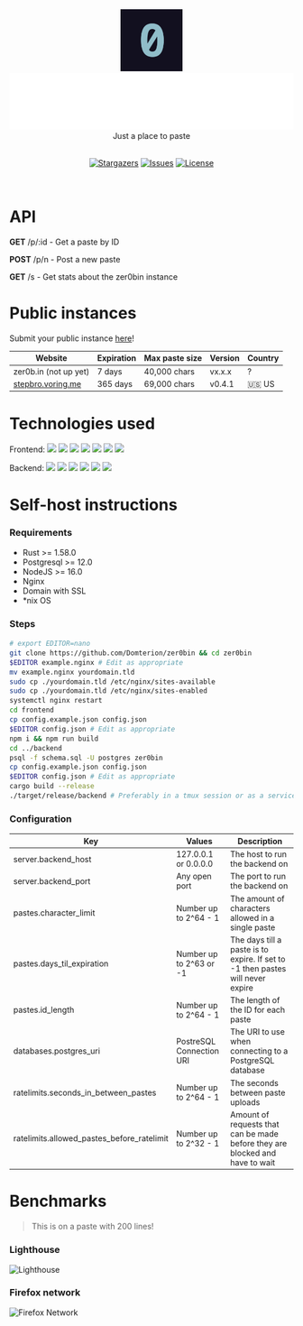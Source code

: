 <div align="center">
    <img src="assets/zero.png" height="110px"/>
	<br>
    <img src="assets/zer0bin.svg" height="100"/>
	<br>
    Just a place to paste
    <br>
	<br>
    <p align="center">
	<a href="https://github.com/domterion/zer0bin/stargazers">
		<img alt="Stargazers" src="https://custom-icon-badges.herokuapp.com/github/stars/domterion/zer0bin?style=for-the-badge&logo=star&color=f6c177&logoColor=31748f&labelColor=12101F"></a>
<!-- 	<a href="https://github.com/domterion/zer0bin/releases/latest">
		<img alt="Releases" src="https://img.shields.io/github/release/domterion/zer0bin?style=for-the-badge&logo=github&color=31748f&logoColor=ebbcba&labelColor=12101F"/></a> -->
	<a href="https://github.com/domterion/zer0bin/issues">
		<img alt="Issues" src="https://custom-icon-badges.herokuapp.com/github/issues/domterion/zer0bin?style=for-the-badge&logo=issue-opened&color=9ccfd8&logoColor=eb6f92&labelColor=12101F"></a>
	<a href="https://github.com/Domterion/zer0bin/blob/main/LICENSE">
		<img alt="License" src="https://custom-icon-badges.herokuapp.com/github/license/domterion/zer0bin?style=for-the-badge&logo=law&color=c4a7e7&logoColor=ebbcba&labelColor=12101F"></a>
</p>
    <br>
</div>

# API

**GET** /p/:id - Get a paste by ID

**POST** /p/n - Post a new paste

**GET** /s - Get stats about the zer0bin instance

# Public instances

Submit your public instance [here](https://github.com/Domterion/zer0bin/issues/new?assignees=&labels=&template=03_public_instance.md&title=%F0%9F%9A%80+)!

| Website                                        | Expiration | Max paste size | Version | Country |
| ---------------------------------------------- | ---------- | ---------------| --------| ------- |
| zer0b.in (not up yet)                          | 7 days     | 40,000 chars   | vx.x.x  | ?       |
| [stepbro.voring.me](https://stepbro.voring.me) | 365 days   | 69,000 chars   | v0.4.1  | 🇺🇸 US   |

# Technologies used

Frontend: <a href="https://pugjs.org/"><img src="https://camo.githubusercontent.com/2eb688a747805c9acd144faf728c8a30f86fc4ca5fb39e6528232f0372151364/68747470733a2f2f63646e2e7261776769742e636f6d2f7075676a732f7075672d6c6f676f2f656563343336636565386664396431373236643738333963626539396431663639343639326330632f5356472f7075672d66696e616c2d6c6f676f2d5f2d636f6c6f75722d3132382e737667" height=25/></a> <a href="https://parceljs.org/"><img src="https://cdn.discordapp.com/attachments/810799100940255260/952772963189526578/ezgif.com-gif-maker17.png" height=25/></a> <a href="https://rosepinetheme.com/"><img src="https://raw.githubusercontent.com/rose-pine/rose-pine-theme/27ee1976cc42a85edff37fe22c16de180c4874dc/assets/icon.svg" height=25/></a> <a href="https://jquery.com/"><img src="https://external-content.duckduckgo.com/iu/?u=https%3A%2F%2Flogodix.com%2Flogo%2F941120.png" height=25/></a> <a href="https://highlightjs.org/"><img src="https://avatars.githubusercontent.com/u/9039821?s=200&v=4" height=25/></a> <a href="https://github.com/ant-design/ant-design-icons"><img src="https://avatars.githubusercontent.com/u/12101536?s=200&v=4" height=25/></a> <a href="https://npmjs.org"><img src="https://authy.com/wp-content/uploads/npm-logo.png" height=25/></a>

Backend: <a href="https://actix.rs/"><img src="https://pool.jortage.com/voringme/misskey/4b9341f0-131f-4c7c-8a99-73b9ae6fa64c.png" height=25/></a> <a href="https://github.com/serde-rs/serde"><img src="https://cdn.discordapp.com/attachments/810799100940255260/949485779242070076/unknown.png" height=25/></a> <a href="https://github.com/launchbadge/sqlx"><img src="https://pool.jortage.com/voringme/misskey/addbd8d2-4eba-462d-b7f4-0d5f81b991ac.png" height=25/></a> <a href="https://github.com/chronotope/chrono"><img src="https://avatars.githubusercontent.com/u/20810954?s=200&v=4" height=25/></a> <a href="https://www.postgresql.org/"><img src="https://upload.wikimedia.org/wikipedia/commons/thumb/2/29/Postgresql_elephant.svg/1985px-Postgresql_elephant.svg.png" height=25/></a> <a href="https://github.com/ai/nanoid"><img src="https://camo.githubusercontent.com/c306d97014be1caa9a2a511a0ff4722d54a77b0b6c81a18c81113d6051408325/68747470733a2f2f61692e6769746875622e696f2f6e616e6f69642f6c6f676f2e737667" height=25/></a>

# Self-host instructions

### Requirements

- Rust >= 1.58.0
- Postgresql >= 12.0
- NodeJS >= 16.0
- Nginx
- Domain with SSL
- \*nix OS

### Steps
<!--
1. `git clone https://github.com/Domterion/zer0bin && cd zer0bin`
2. Edit `example.nginx` as appropriate, then `mv example.nginx yourdomain.tld && for i in /etc/nginx/sites-available/ /etc/nginx/sites-enabled/; do cp ./yourdomain.tld $i; done && systemctl nginx restart`
3. `psql -f schema.sql -U postgres zer0bin`
4. `cd frontend`
5. `cp config.example.json config.json` and edit as appropriate
6. `npm i && npm run build`
7. `cd ../backend`
8. `cp config.example.json config.json` and edit as appropriate
9. `cargo build --release`
10. `./target/release/backend` (preferably in a tmux session or as a service)
-->

```bash
# export EDITOR=nano
git clone https://github.com/Domterion/zer0bin && cd zer0bin
$EDITOR example.nginx # Edit as appropriate
mv example.nginx yourdomain.tld
sudo cp ./yourdomain.tld /etc/nginx/sites-available
sudo cp ./yourdomain.tld /etc/nginx/sites-enabled
systemctl nginx restart
cd frontend
cp config.example.json config.json
$EDITOR config.json # Edit as appropriate
npm i && npm run build
cd ../backend
psql -f schema.sql -U postgres zer0bin
cp config.example.json config.json
$EDITOR config.json # Edit as appropriate
cargo build --release
./target/release/backend # Preferably in a tmux session or as a service
```

### Configuration

| Key                                        | Values                   | Description                                                                    |
| ------------------------------------------ | ------------------------ | ------------------------------------------------------------------------------ |
| server.backend_host                        | 127.0.0.1 or 0.0.0.0     | The host to run the backend on                                                 |
| server.backend_port                        | Any open port            | The port to run the backend on                                                 |
| pastes.character_limit                     | Number up to 2^64 - 1    | The amount of characters allowed in a single paste                             |
| pastes.days_til_expiration                 | Number up to 2^63 or -1  | The days till a paste is to expire. If set to -1 then pastes will never expire |
| pastes.id_length                           | Number up to 2^64 - 1    | The length of the ID for each paste                                            |
| databases.postgres_uri                     | PostreSQL Connection URI | The URI to use when connecting to a PostgreSQL database                        |
| ratelimits.seconds_in_between_pastes       | Number up to 2^64 - 1    | The seconds between paste uploads                                              |
| ratelimits.allowed_pastes_before_ratelimit | Number up to 2^32 - 1    | Amount of requests that can be made before they are blocked and have to wait   |

# Benchmarks
> This is on a paste with 200 lines!

### Lighthouse
![Lighthouse](https://user-images.githubusercontent.com/44733677/158105961-7e186b86-54a8-44ac-ad81-65d6cd4b8eb2.png)

### Firefox network
![Firefox Network](https://user-images.githubusercontent.com/44733677/158106344-71c4bb71-450b-4c9a-8473-05e304da41f3.png)
